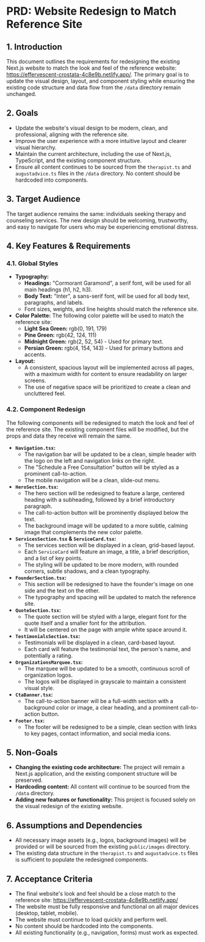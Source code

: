
# PRD: Website Redesign to Match Reference Site

## 1. Introduction

This document outlines the requirements for redesigning the existing Next.js website to match the look and feel of the reference website: https://effervescent-crostata-4c8e9b.netlify.app/. The primary goal is to update the visual design, layout, and component styling while ensuring the existing code structure and data flow from the `/data` directory remain unchanged.

## 2. Goals

- Update the website's visual design to be modern, clean, and professional, aligning with the reference site.
- Improve the user experience with a more intuitive layout and clearer visual hierarchy.
- Maintain the current architecture, including the use of Next.js, TypeScript, and the existing component structure.
- Ensure all content continues to be sourced from the `therapist.ts` and `augustadvice.ts` files in the `/data` directory. No content should be hardcoded into components.

## 3. Target Audience

The target audience remains the same: individuals seeking therapy and counseling services. The new design should be welcoming, trustworthy, and easy to navigate for users who may be experiencing emotional distress.

## 4. Key Features & Requirements

### 4.1. Global Styles

- **Typography:**
  - **Headings:** "Cormorant Garamond", a serif font, will be used for all main headings (h1, h2, h3).
  - **Body Text:** "Inter", a sans-serif font, will be used for all body text, paragraphs, and labels.
  - Font sizes, weights, and line heights should match the reference site.
- **Color Palette:** The following color palette will be used to match the reference site:
  - **Light Sea Green:** rgb(0, 191, 179)
  - **Pine Green:** rgb(42, 124, 111)
  - **Midnight Green:** rgb(2, 52, 54) - Used for primary text.
  - **Persian Green:** rgb(4, 154, 143) - Used for primary buttons and accents.
- **Layout:**
  - A consistent, spacious layout will be implemented across all pages, with a maximum width for content to ensure readability on larger screens.
  - The use of negative space will be prioritized to create a clean and uncluttered feel.

### 4.2. Component Redesign

The following components will be redesigned to match the look and feel of the reference site. The existing component files will be modified, but the props and data they receive will remain the same.

- **`Navigation.tsx`:**
  - The navigation bar will be updated to be a clean, simple header with the logo on the left and navigation links on the right.
  - The "Schedule a Free Consultation" button will be styled as a prominent call-to-action.
  - The mobile navigation will be a clean, slide-out menu.
- **`HeroSection.tsx`:**
  - The hero section will be redesigned to feature a large, centered heading with a subheading, followed by a brief introductory paragraph.
  - The call-to-action button will be prominently displayed below the text.
  - The background image will be updated to a more subtle, calming image that complements the new color palette.
- **`ServicesSection.tsx` & `ServiceCard.tsx`:**
  - The services section will be displayed in a clean, grid-based layout.
  - Each `ServiceCard` will feature an image, a title, a brief description, and a list of key points.
  - The styling will be updated to be more modern, with rounded corners, subtle shadows, and a clean typography.
- **`FounderSection.tsx`:**
  - This section will be redesigned to have the founder's image on one side and the text on the other.
  - The typography and spacing will be updated to match the reference site.
- **`QuoteSection.tsx`:**
  - The quote section will be styled with a large, elegant font for the quote itself and a smaller font for the attribution.
  - It will be centered on the page with ample white space around it.
- **`TestimonialsSection.tsx`:**
  - Testimonials will be displayed in a clean, card-based layout.
  - Each card will feature the testimonial text, the person's name, and potentially a rating.
- **`OrganizationsMarquee.tsx`:**
  - The marquee will be updated to be a smooth, continuous scroll of organization logos.
  - The logos will be displayed in grayscale to maintain a consistent visual style.
- **`CtaBanner.tsx`:**
  - The call-to-action banner will be a full-width section with a background color or image, a clear heading, and a prominent call-to-action button.
- **`Footer.tsx`:**
  - The footer will be redesigned to be a simple, clean section with links to key pages, contact information, and social media icons.

## 5. Non-Goals

- **Changing the existing code architecture:** The project will remain a Next.js application, and the existing component structure will be preserved.
- **Hardcoding content:** All content will continue to be sourced from the `/data` directory.
- **Adding new features or functionality:** This project is focused solely on the visual redesign of the existing website.

## 6. Assumptions and Dependencies

- All necessary image assets (e.g., logos, background images) will be provided or will be sourced from the existing `public/images` directory.
- The existing data structure in the `therapist.ts` and `augustadvice.ts` files is sufficient to populate the redesigned components.

## 7. Acceptance Criteria

- The final website's look and feel should be a close match to the reference site: https://effervescent-crostata-4c8e9b.netlify.app/
- The website must be fully responsive and functional on all major devices (desktop, tablet, mobile).
- The website must continue to load quickly and perform well.
- No content should be hardcoded into the components.
- All existing functionality (e.g., navigation, forms) must work as expected. 